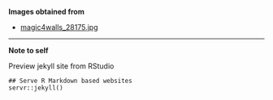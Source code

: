 **Images obtained from**

- [magic4walls_28175.jpg](http://www.magic4walls.com/wallpaper/fantasy-art-hell-reflection-boat-spirit-soul-moon-hungry-ghosts-28175.html)

----
**Note to self**

Preview jekyll site from RStudio
```
## Serve R Markdown based websites
servr::jekyll() 
```